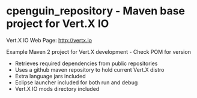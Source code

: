 cpenguin_repository - Maven base project for Vert.X IO
======================================================

Vert.X IO Web Page: http://vertx.io

Example Maven 2 project for Vert.X development - Check POM for version

- Retrieves required dependencies from public repositories
- Uses a github maven repository to hold current Vert.X distro
- Extra language jars included
- Eclipse launcher included for both run and debug
- Vert.X IO mods directory included

